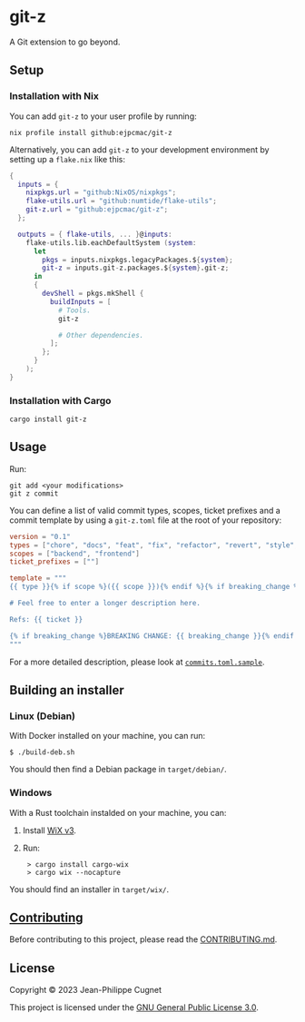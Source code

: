 # git-z

A Git extension to go beyond.

## Setup

### Installation with Nix

You can add `git-z` to your user profile by running:

    nix profile install github:ejpcmac/git-z

Alternatively, you can add `git-z` to your development environment by setting
up a `flake.nix` like this:

```nix
{
  inputs = {
    nixpkgs.url = "github:NixOS/nixpkgs";
    flake-utils.url = "github:numtide/flake-utils";
    git-z.url = "github:ejpcmac/git-z";
  };

  outputs = { flake-utils, ... }@inputs:
    flake-utils.lib.eachDefaultSystem (system:
      let
        pkgs = inputs.nixpkgs.legacyPackages.${system};
        git-z = inputs.git-z.packages.${system}.git-z;
      in
      {
        devShell = pkgs.mkShell {
          buildInputs = [
            # Tools.
            git-z

            # Other dependencies.
          ];
        };
      }
    );
}
```

### Installation with Cargo

    cargo install git-z

## Usage

Run:

    git add <your modifications>
    git z commit

You can define a list of valid commit types, scopes, ticket prefixes and a
commit template by using a `git-z.toml` file at the root of your repository:

```toml
version = "0.1"
types = ["chore", "docs", "feat", "fix", "refactor", "revert", "style", "test"]
scopes = ["backend", "frontend"]
ticket_prefixes = [""]

template = """
{{ type }}{% if scope %}({{ scope }}){% endif %}{% if breaking_change %}!{% endif %}: {{ description }}

# Feel free to enter a longer description here.

Refs: {{ ticket }}

{% if breaking_change %}BREAKING CHANGE: {{ breaking_change }}{% endif %}
"""
```

For a more detailed description, please look at
[`commits.toml.sample`](./git-z.toml.sample).

## Building an installer

### Linux (Debian)

With Docker installed on your machine, you can run:

    $ ./build-deb.sh

You should then find a Debian package in `target/debian/`.

### Windows

With a Rust toolchain instalded on your machine, you can:

1. Install [WiX v3](https://wixtoolset.org/docs/wix3/).

2. Run:

        > cargo install cargo-wix
        > cargo wix --nocapture

You should find an installer in `target/wix/`.

## [Contributing](CONTRIBUTING.md)

Before contributing to this project, please read the
[CONTRIBUTING.md](CONTRIBUTING.md).

## License

Copyright © 2023 Jean-Philippe Cugnet

This project is licensed under the [GNU General Public License 3.0](LICENSE).
